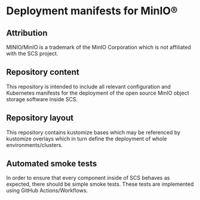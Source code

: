 # Deployment manifests for MinIO®

## Attribution

MINIO/MinIO is a trademark of the MinIO Corporation which is not affiliated with the SCS project.

## Repository content

This repository is intended to include all relevant configuration
and Kubernetes manifests for the deployment of the open source MinIO
object storage software inside SCS.

## Repository layout

This repository contains kustomize bases which may be referenced by
kustomize overlays which in turn define the deployment of whole
environments/clusters.

## Automated smoke tests

In order to ensure that every component inside of SCS behaves as
expected, there should be simple smoke tests.
These tests are implemented using GitHub Actions/Workflows.
